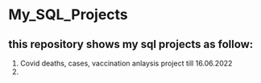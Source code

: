 # My_SQL_Projects
## this repository shows my sql projects as follow:
1. Covid deaths, cases, vaccination anlaysis project till 16.06.2022
2.
